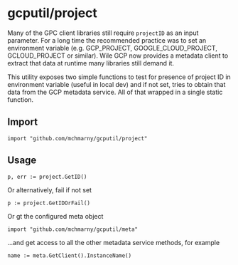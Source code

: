 # gcputil/project

Many of the GPC client libraries still require `projectID` as an input parameter. For a long time the recommended practice was to set an environment variable (e.g. GCP_PROJECT, GOOGLE_CLOUD_PROJECT, GCLOUD_PROJECT or similar). Wile GCP now provides a metadata client to extract that data at runtime many libraries still demand it.

This utility exposes two simple functions to test for presence of project ID in environment variable (useful in local dev) and if not set, tries to obtain that data from the GCP metadata service. All of that wrapped in a single static function.

## Import

```shell
import "github.com/mchmarny/gcputil/project"
```

## Usage

```shell
p, err := project.GetID()
```

Or alternatively, fail if not set

```shell
p := project.GetIDOrFail()
```

Or gt the configured meta object

```shell
import "github.com/mchmarny/gcputil/meta"
```

...and get access to all the other metadata service methods, for example

```shell
name := meta.GetClient().InstanceName()
```

